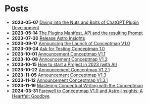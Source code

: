 # Posts
* **2023-05-07** [Diving into the Nuts and Bolts of ChatGPT Plugin Development](posts/creating_a_chatgpt_plugin.md)
* **2023-05-14** [The Plugins Manifest, API and the resulting Prompt](posts/the_plugin_manifest.md)
* **2023-07-30** [Release Astro Insights](posts/release_of_astro-insights.md)
* **2023-09-17** [Announcing the Launch of Conceptmap V1.0](posts/release_of_conceptmap_V10.md)
* **2023-09-24** [Ask for Testing Conceptmap 1.0](posts/ask_for_testing.md)
* **2023-10-01** [Announcement Conceptmap V1.1](posts/announce_V1.1.md)
* **2023-10-08** [Announcement Conceptmap V1.2](posts/announce_V1.2.md)
* **2023-10-15** [How to start a Project in 2023 (with AI)](posts/starting_a_project_in_2023.md)
* **2023-10-22** [Announcement Conceptmap V1.2.1](posts/announce_V1.2.1.md)
* **2023-11-05** [Announcement Conceptmap V1.3](posts/announce_V1.3.md)
* **2023-11-12** [Announcement Conceptmap V1.3.1](posts/announce_V1.3.1.md)
* **2023-11-19** [Mastering Conceptual Writing with the Conceptmap](posts/mastering_conceptual_writing.md)
* **2024-03-31** [Farewell to Conceptmap V1.0 and Astro-Insights: A Heartfelt Goodbye](posts/discontinue-chatgpt-plugin-dev.md)


